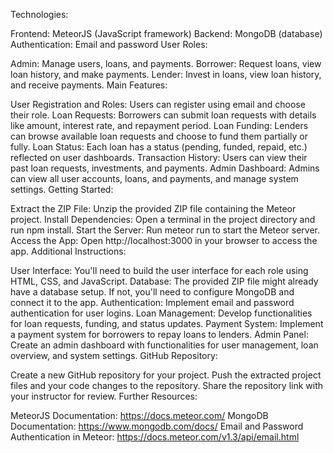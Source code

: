 Technologies:

Frontend: MeteorJS (JavaScript framework)
Backend: MongoDB (database)
Authentication: Email and password
User Roles:

Admin: Manage users, loans, and payments.
Borrower: Request loans, view loan history, and make payments.
Lender: Invest in loans, view loan history, and receive payments.
Main Features:

User Registration and Roles: Users can register using email and choose their role.
Loan Requests: Borrowers can submit loan requests with details like amount, interest rate, and repayment period.
Loan Funding: Lenders can browse available loan requests and choose to fund them partially or fully.
Loan Status: Each loan has a status (pending, funded, repaid, etc.) reflected on user dashboards.
Transaction History: Users can view their past loan requests, investments, and payments.
Admin Dashboard: Admins can view all user accounts, loans, and payments, and manage system settings.
Getting Started:

Extract the ZIP File: Unzip the provided ZIP file containing the Meteor project.
Install Dependencies: Open a terminal in the project directory and run npm install.
Start the Server: Run meteor run to start the Meteor server.
Access the App: Open http://localhost:3000 in your browser to access the app.
Additional Instructions:

User Interface: You'll need to build the user interface for each role using HTML, CSS, and JavaScript.
Database: The provided ZIP file might already have a database setup. If not, you'll need to configure MongoDB and connect it to the app.
Authentication: Implement email and password authentication for user logins.
Loan Management: Develop functionalities for loan requests, funding, and status updates.
Payment System: Implement a payment system for borrowers to repay loans to lenders.
Admin Panel: Create an admin dashboard with functionalities for user management, loan overview, and system settings.
GitHub Repository:

Create a new GitHub repository for your project.
Push the extracted project files and your code changes to the repository.
Share the repository link with your instructor for review.
Further Resources:

MeteorJS Documentation: https://docs.meteor.com/
MongoDB Documentation: https://www.mongodb.com/docs/
Email and Password Authentication in Meteor: https://docs.meteor.com/v1.3/api/email.html
